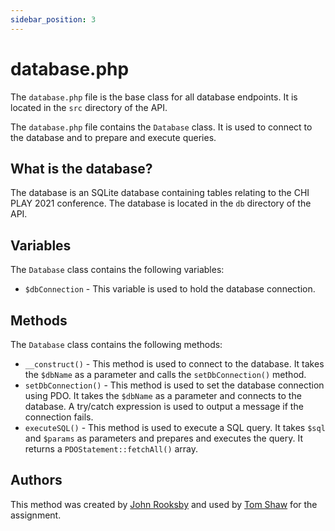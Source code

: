 ```yaml
---
sidebar_position: 3
---
```


# database.php

The `database.php` file is the base class for all database endpoints. It is located in the `src` directory of the API.

The `database.php` file contains the `Database` class. It is used to connect to the database and to prepare and execute queries.

## What is the database?

The database is an SQLite database containing tables relating to the CHI PLAY 2021 conference. The database is located in the `db` directory of the API.

## Variables

The `Database` class contains the following variables:
- `$dbConnection` - This variable is used to hold the database connection.

## Methods

The `Database` class contains the following methods:
- `__construct()` - This method is used to connect to the database. It takes the `$dbName` as a parameter and calls the `setDbConnection()` method.
- `setDbConnection()` - This method is used to set the database connection using PDO. It takes the `$dbName` as a parameter and connects to the database. A try/catch expression is used to output a message if the connection fails.
- `executeSQL()` - This method is used to execute a SQL query. It takes `$sql` and `$params` as parameters and prepares and executes the query. It returns a `PDOStatement::fetchAll()` array.

## Authors

This method was created by [John Rooksby](https://github.com/johnrooksby) and used by [Tom Shaw](https://github.com/tomshaw650) for the assignment.